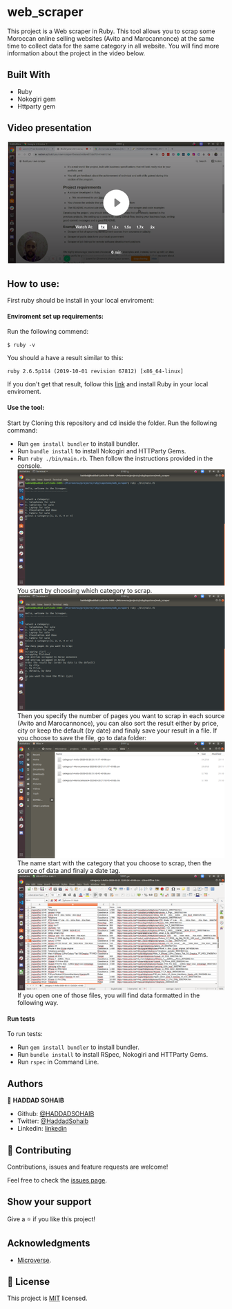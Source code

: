 # web_scraper

This project is a Web scraper in Ruby. This tool allows you to scrap some Moroccan online selling websites (Avito and Marocannonce) at the same time to collect data for the same category in all website. You will find more information about the project in the video below.

## Built With

- Ruby
- Nokogiri gem
- Httparty gem

## Video presentation

[![Video](./asset/loom.png)](https://www.loom.com/share/b09efea91d744c81a338b7cb29f770d2)
## How to use:

First ruby should be install in your local enviroment:
#### Enviroment set up requirements:
Run the following commend:

```
$ ruby -v
```

You should a have a result similar to this:

```
ruby 2.6.5p114 (2019-10-01 revision 67812) [x86_64-linux]
```

If you don't get that result, follow this [link](https://www.ruby-lang.org/en/documentation/installation/) and install Ruby in your local enviroment.

#### Use the tool:
Start by Cloning this repository and cd inside the folder.
Run the following command:
- Run `gem install bundler` to install bundler.
- Run `bundle install` to install Nokogiri and HTTParty Gems.
- Run `ruby ./bin/main.rb`.
Then follow the instructions provided in the console.
![files folder](./asset/start.png)
You start by choosing which category to scrap.
![files folder](./asset/finish.png)
Then you specify the number of pages you want to scrap in each source (Avito and Marocannonce), you can also sort the result either by price, city or keep the default (by date) and finaly save your result in a file.
If you choose to save the file, go to data folder:
![files folder](./asset/files.png)
The name start with the category that you choose to scrap, then the source of data and finaly a date tag.
![result file](./asset/result.png)
If you open one of those files, you will find data formatted in the following way.
#### Run tests
To run tests:
- Run `gem install bundler` to install bundler.
- Run `bundle install` to install RSpec, Nokogiri and HTTParty Gems.
- Run `rspec` in Command Line.

## Authors

👤 **HADDAD SOHAIB**

- Github: [@HADDADSOHAIB](https://github.com/HADDADSOHAIB)
- Twitter: [@HaddadSohaib](https://twitter.com/HaddadSohaib)
- Linkedin: [linkedin](https://www.linkedin.com/in/sohaibhaddad/)
 
## 🤝 Contributing

Contributions, issues and feature requests are welcome!

Feel free to check the [issues page](issues/).

## Show your support

Give a ⭐️ if you like this project!

## Acknowledgments

- [Microverse](https://www.microverse.org/).

## 📝 License

This project is [MIT](https://haddad-sohaib.mit-license.org/) licensed.
